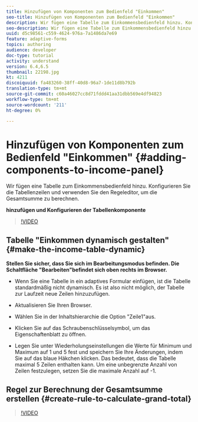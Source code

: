 ```yaml
---
title: Hinzufügen von Komponenten zum Bedienfeld "Einkommen"
seo-title: Hinzufügen von Komponenten zum Bedienfeld "Einkommen"
description: Wir fügen eine Tabelle zum Einkommensbedienfeld hinzu. Konfigurieren Sie die Tabellenzeilen und verwenden Sie den Regeleditor, um die Gesamtsumme zu berechnen.
seo-description: Wir fügen eine Tabelle zum Einkommensbedienfeld hinzu. Konfigurieren Sie die Tabellenzeilen und verwenden Sie den Regeleditor, um die Gesamtsumme zu berechnen.
uuid: d5c98561-c559-4624-976a-7a1486da7e69
feature: adaptive-forms
topics: authoring
audience: developer
doc-type: tutorial
activity: understand
version: 6.4,6.5
thumbnail: 22198.jpg
kt: 4211
discoiquuid: fa483260-38ff-40d8-96a7-1de11d8b792b
translation-type: tm+mt
source-git-commit: c60a46027cc8d71fddd41aa31dbb569e4df94823
workflow-type: tm+mt
source-wordcount: '211'
ht-degree: 0%

---
```



# Hinzufügen von Komponenten zum Bedienfeld &quot;Einkommen&quot; {#adding-components-to-income-panel}

Wir fügen eine Tabelle zum Einkommensbedienfeld hinzu. Konfigurieren Sie die Tabellenzeilen und verwenden Sie den Regeleditor, um die Gesamtsumme zu berechnen.

**hinzufügen und Konfigurieren der Tabellenkomponente**

>[!VIDEO](https://video.tv.adobe.com/v/22198?quality=9&learn=on)



## Tabelle &quot;Einkommen dynamisch gestalten&quot; {#make-the-income-table-dynamic}

**Stellen Sie sicher, dass Sie sich im Bearbeitungsmodus befinden. Die Schaltfläche &quot;Bearbeiten&quot;befindet sich oben rechts im Browser.**

* Wenn Sie eine Tabelle in ein adaptives Formular einfügen, ist die Tabelle standardmäßig nicht dynamisch. Es ist also nicht möglich, der Tabelle zur Laufzeit neue Zeilen hinzuzufügen.

* Aktualisieren Sie Ihren Browser.

* Wählen Sie in der Inhaltshierarchie die Option &quot;Zeile1&quot;aus.

* Klicken Sie auf das Schraubenschlüsselsymbol, um das Eigenschaftenblatt zu öffnen.

* Legen Sie unter Wiederholungseinstellungen die Werte für Minimum und Maximum auf 1 und 5 fest und speichern Sie Ihre Änderungen, indem Sie auf das blaue Häkchen klicken. Das bedeutet, dass die Tabelle maximal 5 Zeilen enthalten kann. Um eine unbegrenzte Anzahl von Zeilen festzulegen, setzen Sie die maximale Anzahl auf -1.

## Regel zur Berechnung der Gesamtsumme erstellen {#create-rule-to-calculate-grand-total}


>[!VIDEO](https://video.tv.adobe.com/v/22197?quality=9&learn=on)


